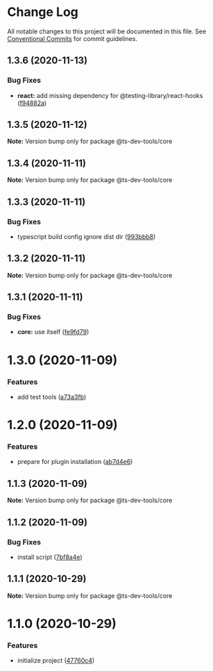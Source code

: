 # Change Log

All notable changes to this project will be documented in this file.
See [Conventional Commits](https://conventionalcommits.org) for commit guidelines.

## 1.3.6 (2020-11-13)


### Bug Fixes

* **react:** add missing dependency for @testing-library/react-hooks ([f94882a](https://github.com/escemi-tech/ts-dev-tools/commit/f94882a34c79f789fcef5ee2ec42c8399c7acd21))





## 1.3.5 (2020-11-12)

**Note:** Version bump only for package @ts-dev-tools/core





## 1.3.4 (2020-11-11)

**Note:** Version bump only for package @ts-dev-tools/core





## 1.3.3 (2020-11-11)


### Bug Fixes

* typescript build config ignore dist dir ([993bbb8](https://github.com/escemi-tech/ts-dev-tools/commit/993bbb8b45c8e234d6964aaead5d0ce0eac8901d))





## 1.3.2 (2020-11-11)

**Note:** Version bump only for package @ts-dev-tools/core





## 1.3.1 (2020-11-11)


### Bug Fixes

* **core:** use itself ([fe9fd79](https://github.com/escemi-tech/ts-dev-tools/commit/fe9fd790270d09500a8197c1ae2204492b46aa68))





# 1.3.0 (2020-11-09)


### Features

* add test tools ([a73a3fb](https://github.com/escemi-tech/ts-dev-tools/commit/a73a3fb1a1e7f1ed982356f8d02984d9a09d1f2b))





# 1.2.0 (2020-11-09)


### Features

* prepare for plugin installation ([ab7d4e6](https://github.com/escemi-tech/ts-dev-tools/commit/ab7d4e6203631907c3a0e86255f6866a8a0c7c2a))





## 1.1.3 (2020-11-09)

**Note:** Version bump only for package @ts-dev-tools/core





## 1.1.2 (2020-11-09)


### Bug Fixes

* install script ([7bf8a4e](https://github.com/escemi-tech/ts-dev-tools/commit/7bf8a4ed404ba4d18fd9fc75c9753dabe27fdd36))





## 1.1.1 (2020-10-29)

**Note:** Version bump only for package @ts-dev-tools/core





# 1.1.0 (2020-10-29)

### Features

- initialize project ([47760c4](https://github.com/escemi-tech/ts-dev-tools/commit/47760c49ad7823b019cc2e7ae8c06b8f54639b1c))

